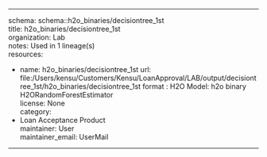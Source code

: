 


---  
schema: schema::h2o_binaries/decisiontree_1st  
title: h2o_binaries/decisiontree_1st  
organization: Lab  
notes: Used in 1 lineage(s)  
resources:  
  - name: h2o_binaries/decisiontree_1st 
    url: file:/Users/kensu/Customers/Kensu/LoanApproval/LAB/output/decisiontree_1st/h2o_binaries/decisiontree_1st 
    format : H2O Model: h2o binary H2ORandomForestEstimator  
license: None  
category:
  - Loan Acceptance Product  
maintainer: User  
maintainer_email: UserMail  
---